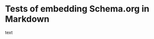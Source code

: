 # Tests of embedding Schema.org in Markdown

<div itemscope itemtype="http://schema.org/Dataset">
  text
  <meta itemprop="name" content="test" />
  <meta itemprop="description" content="test desc" />
</div>
